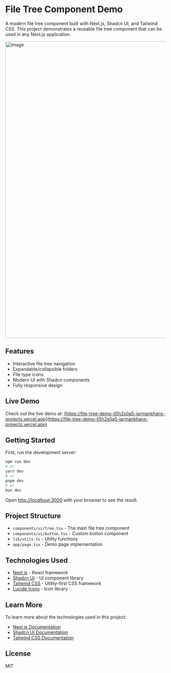 # File Tree Component Demo

A modern file tree component built with Next.js, Shadcn UI, and Tailwind CSS. This project demonstrates a reusable file tree component that can be used in any Next.js application.

<img width="933" alt="image" src="https://github.com/user-attachments/assets/fc1b752f-b7bf-4838-921d-8064111a1854" />

## Features

- Interactive file tree navigation
- Expandable/collapsible folders
- File type icons
- Modern UI with Shadcn components
- Fully responsive design

## Live Demo

Check out the live demo at: [https://file-tree-demo-lj5h2s0a5-iarmankhans-projects.vercel.app](https://file-tree-demo-lj5h2s0a5-iarmankhans-projects.vercel.app)

## Getting Started

First, run the development server:

```bash
npm run dev
# or
yarn dev
# or
pnpm dev
# or
bun dev
```

Open [http://localhost:3000](http://localhost:3000) with your browser to see the result.

## Project Structure

- `components/ui/tree.tsx` - The main file tree component
- `components/ui/button.tsx` - Custom button component
- `lib/utils.ts` - Utility functions
- `app/page.tsx` - Demo page implementation

## Technologies Used

- [Next.js](https://nextjs.org) - React framework
- [Shadcn UI](https://ui.shadcn.com) - UI component library
- [Tailwind CSS](https://tailwindcss.com) - Utility-first CSS framework
- [Lucide Icons](https://lucide.dev) - Icon library

## Learn More

To learn more about the technologies used in this project:

- [Next.js Documentation](https://nextjs.org/docs)
- [Shadcn UI Documentation](https://ui.shadcn.com/docs)
- [Tailwind CSS Documentation](https://tailwindcss.com/docs)

## License

MIT
